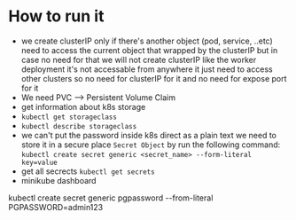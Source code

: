 # How to run it

- we create clusterIP only if there's another object (pod, service, ..etc) need to access the current object that wrapped by the clusterIP but in case no need for that we will not create clusterIP like the worker deployment it's not accessable from anywhere it just need to access other clusters so no need for clusterIP for it and no need for expose port for it 
- We need PVC --> Persistent Volume Claim
- get information about k8s storage
- `kubectl get storageclass`
- `kubectl describe storageclass`
- we can't put the password inside k8s direct as a plain text we need to store it in a secure place `Secret Object` by run the following command: `kubectl create secret generic <secret_name> --form-literal key=value`
- get all secrects `kubectl get secrets`
- minikube dashboard


kubectl create secret generic pgpassword --from-literal PGPASSWORD=admin123